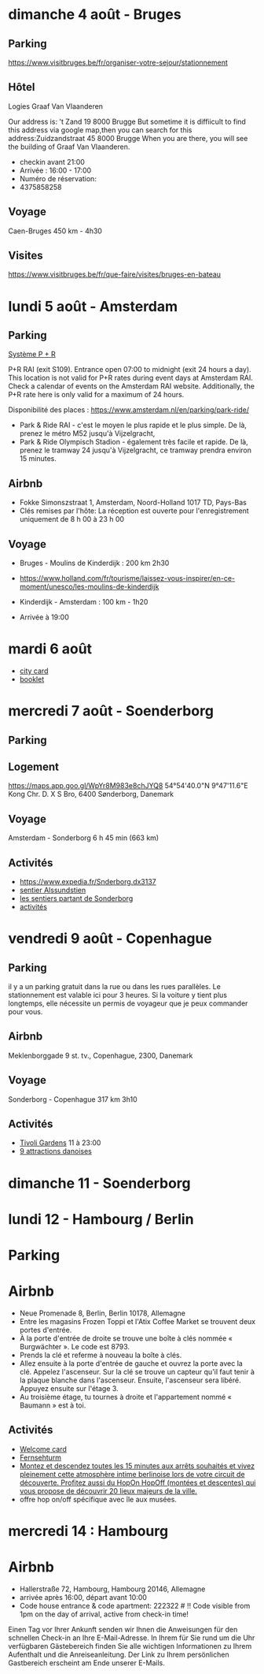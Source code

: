 # dimanche 4 août - Bruges

## Parking

<https://www.visitbruges.be/fr/organiser-votre-sejour/stationnement>

## Hôtel
Logies Graaf Van Vlaanderen

Our address is: 't Zand 19 8000 Brugge
But sometime it is diffiicult to find this address via google map,then you can search for this address:Zuidzandstraat 45 8000 Brugge
When you are there, you will see the building of Graaf Van Vlaanderen.

* checkin avant 21:00
* Arrivée : 16:00 - 17:00
* Numéro de réservation:
* 4375858258

## Voyage

Caen-Bruges 450 km - 4h30

## Visites

<https://www.visitbruges.be/fr/que-faire/visites/bruges-en-bateau>

# lundi 5 août - Amsterdam

## Parking

[Système P + R](https://www.iamsterdam.com/en/travel-stay/getting-around/park-and-ride)

P+R RAI (exit S109). Entrance open 07:00 to midnight (exit 24 hours a day). This location is not valid for P+R rates during event days at Amsterdam RAI. Check a calendar of events on the Amsterdam RAI website. Additionally, the P+R rate here is only valid for a maximum of 24 hours.

Disponibilité des places : <https://www.amsterdam.nl/en/parking/park-ride/>

* Park & Ride RAI - c'est le moyen le plus rapide et le plus simple. De là, prenez le métro M52 jusqu'à Vijzelgracht,
* Park & Ride Olympisch Stadion - également très facile et rapide. De là, prenez le tramway 24 jusqu'à Vijzelgracht, ce tramway prendra environ 15 minutes.

## Airbnb

* Fokke Simonszstraat 1, Amsterdam, Noord-Holland 1017 TD, Pays-Bas
* Clés remises par l'hôte: La réception est ouverte pour l'enregistrement uniquement de 8 h 00 à 23 h 00

## Voyage
* Bruges - Moulins de Kinderdijk : 200 km 2h30
* <https://www.holland.com/fr/tourisme/laissez-vous-inspirer/en-ce-moment/unesco/les-moulins-de-kinderdijk>

* Kinderdijk - Amsterdam : 100 km - 1h20
* Arrivée à 19:00

# mardi 6 août

* [city card](https://www.iamsterdam.com/en/tickets/use-the-city-card)
* [booklet](https://download.iamsterdam.com/2rgg2sn69yya-city-card-boekje-2024-online.pdf)

# mercredi 7 août - Soenderborg

## Parking

## Logement

<https://maps.app.goo.gl/WpYr8M983e8chJYQ8> 54°54'40.0"N 9°47'11.6"E
Kong Chr. D. X S Bro, 6400 Sønderborg, Danemark

## Voyage 

Amsterdam - Sonderborg 6 h 45 min (663 km)

## Activités

* <https://www.expedia.fr/Snderborg.dx3137>
* [sentier Alssundstien](https://www.alltrails.com/fr/randonnee/denmark/region-of-southern-denmark/alssundstien)
* [les sentiers partant de Sonderborg](https://www.alltrails.com/fr/denmark/region-of-southern-denmark/sonderborg)
* [activités](https://www.tripadvisor.com/Attractions-g227597-Activities-Soenderborg_South_Jutland_Jutland.html)

# vendredi 9 août - Copenhague

## Parking
 il y a un parking gratuit dans la rue ou dans les rues parallèles. Le stationnement est valable ici pour 3 heures. Si la voiture y tient plus longtemps, elle nécessite un permis de voyageur que je peux commander pour vous.
## Airbnb

Meklenborggade 9 st. tv., Copenhague, 2300, Danemark

## Voyage

Sonderborg - Copenhague 317 km 3h10

## Activités

* [Tivoli Gardens](https://www.visitdenmark.fr/danemark/quoi-faire/attractions/tivoli) 11 à 23:00
* [9 attractions danoises](https://www.visitdenmark.fr/danemark/quoi-faire/attractions/copenhague?map=1)

# dimanche 11 - Soenderborg

# lundi 12 - Hambourg / Berlin

# Parking

# Airbnb

* Neue Promenade 8, Berlin, Berlin 10178, Allemagne
* Entre les magasins Frozen Toppi et l'Atix Coffee Market se trouvent deux portes d'entrée.
* À la porte d'entrée de droite se trouve une boîte à clés nommée « Burgwächter ». Le code est 8793.
* Prends la clé et referme à nouveau la boîte à clés.
* Allez ensuite à la porte d'entrée de gauche et ouvrez la porte avec la clé. Appelez l'ascenseur. Sur la clé se trouve un capteur qu'il faut tenir à la plaque blanche dans l'ascenseur. Ensuite, l'ascenseur sera libéré. Appuyez ensuite sur l'étage 3.
* Au troisième étage, tu tournes à droite et l'appartement nommé « Baumann » est à toi.

## Activités

* [Welcome card](https://www.berlin-welcomecard.de/fr/la-berlin-welcomecard)
* [Fernsehturm](https://www.visitberlin.de/fr/tickets/fast-view-ticket-tour-de-television-de-berlin#/)
* [Montez et descendez toutes les 15 minutes aux arrêts souhaités et vivez pleinement cette atmosphère intime berlinoise lors de votre circuit de découverte. Profitez aussi du HopOn HopOff (montées et descentes) qui vous propose de découvrir 20 lieux majeurs de la ville.](https://www.berlin-welcomecard.de/fr/partenaire/top-tour-sightseeing)
* offre hop on/off spécifique avec île aux musées.

# mercredi 14 : Hambourg

# Airbnb

* Hallerstraße 72, Hambourg, Hambourg 20146, Allemagne
* arrivée après 16:00, départ avant 10:00
* Code house entrance & code apartment: 222322 # ‼️ Code visible from 1pm on the day of arrival, active from check-in time!

Einen Tag vor Ihrer Ankunft senden wir Ihnen die Anweisungen für den schnellen Check-in an Ihre E-Mail-Adresse. 
In Ihrem für Sie rund um die Uhr verfügbaren Gästebereich finden Sie alle wichtigen Informationen zu Ihrem Aufenthalt und die Anreiseanleitung.
Der Link zu Ihrem persönlichen Gastbereich erscheint am Ende unserer E-Mails.


